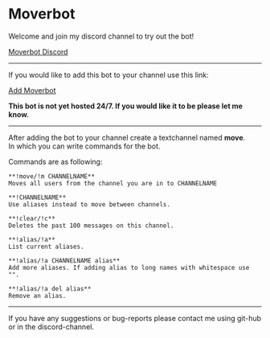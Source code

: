# Moverbot

Welcome and join my discord channel to try out the bot!

[Moverbot Discord](https://discord.gg/nqwS7GD)
___

If you would like to add this bot to your channel use this link:

<a href="https://discordapp.com/oauth2/authorize?client_id=449878054203031562&scope=bot&permissions=16870400" target="_blank">Add Moverbot</a>

**This bot is not yet hosted 24/7. If you would like it to be please let me know.**

---
After adding the bot to your channel create a textchannel named **move**.\
In which you can write commands for the bot.

Commands are as following:
```text
**!move/!m CHANNELNAME**
Moves all users from the channel you are in to CHANNELNAME

**!CHANNELNAME**
Use aliases instead to move between channels.

**!clear/!c**
Deletes the past 100 messages on this channel.

**!alias/!a**
List current aliases.

**!alias/!a CHANNELNAME alias**
Add more aliases. If adding alias to long names with whitespace use "".

**!alias/!a del alias**
Remove an alias.
```
---
If you have any suggestions or bug-reports please contact me using git-hub or in the discord-channel. 

